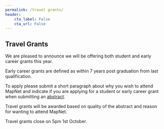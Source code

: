 ```yaml
---
permalink: /travel grants/
header:
    cta_label: False
    cta_url: False
---
```


<span></span>

## Travel Grants

We are pleased to announce we will be offering both student and early career grants this year.

Early career grants are defined as within 7 years post graduation from last qualification.

To apply please submit a short paragraph about why you wish to attend MapNet and indicate if you are applying for a student or early career grant when submitting an [abstract](https://mapnet2025.github.io/abstracts/).

Travel grants will be awarded based on quality of the abstract and reason for wanting to attend MapNet.

Travel grants close on 5pm 1st October.
